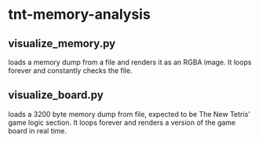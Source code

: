 # tnt-memory-analysis

## visualize_memory.py 
loads a memory dump from a file and renders it as an RGBA image.
It loops forever and constantly checks the file.

## visualize_board.py 
loads a 3200 byte memory dump from file, expected to be The New Tetris' game logic section.
It loops forever and renders a version of the game board in real time.

